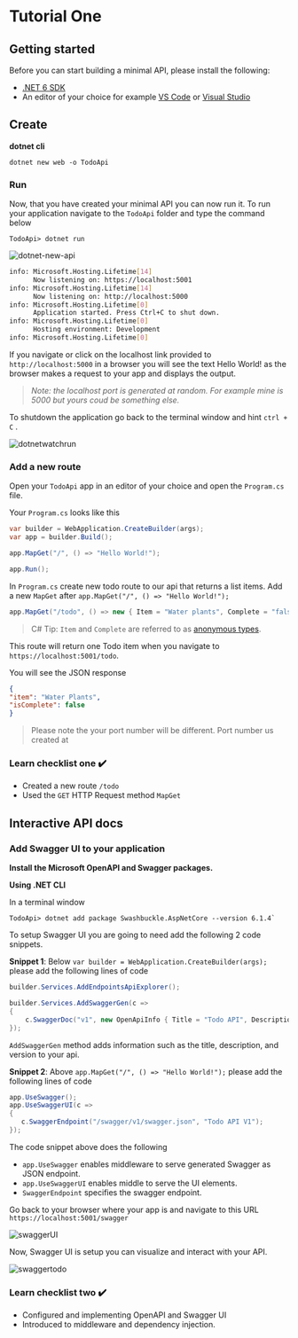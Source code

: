 # Tutorial One

## Getting started

Before you can start building a minimal API, please install the following:
- [.NET 6 SDK](https://dotnet.microsoft.com/download/dotnet)
- An editor of your choice for example [VS Code](https://code.visualstudio.com/) or [Visual Studio](https://visualstudio.microsoft.com/)

## Create 

**dotnet cli**


`dotnet new web -o TodoApi`

### Run 

Now, that you have created your minimal API you can now run it. To run your application navigate to the `TodoApi` folder and type the command below 

 `TodoApi> dotnet run`

![dotnet-new-api](https://user-images.githubusercontent.com/2546640/125850290-968b36c6-db5c-4dec-982b-496bc6d63aa4.gif)

``` bash
info: Microsoft.Hosting.Lifetime[14]
      Now listening on: https://localhost:5001
info: Microsoft.Hosting.Lifetime[14]
      Now listening on: http://localhost:5000
info: Microsoft.Hosting.Lifetime[0]
      Application started. Press Ctrl+C to shut down.
info: Microsoft.Hosting.Lifetime[0]
      Hosting environment: Development
info: Microsoft.Hosting.Lifetime[0]
```
If you navigate or click on the localhost link provided to `http://localhost:5000` in a browser you will see the text Hello World! as the browser makes a request to your app and displays the output.

> *Note: the localhost port is generated at random. For example mine is 5000 but yours coud be something else.*

To shutdown the application go back to the terminal window and hint `ctrl + C` .

![dotnetwatchrun](https://user-images.githubusercontent.com/2546640/125180054-9f27f380-e1c3-11eb-8769-4ddfbe358668.gif)

### Add a new route
Open your `TodoApi` app in an editor of your choice and open the `Program.cs` file.

Your `Program.cs` looks like this 

```cs
var builder = WebApplication.CreateBuilder(args);
var app = builder.Build();

app.MapGet("/", () => "Hello World!");

app.Run();
```

In `Program.cs` create new todo route to our api that returns a list items. Add  a new `MapGet` after `app.MapGet("/", () => "Hello World!");`

```cs 
app.MapGet("/todo", () => new { Item = "Water plants", Complete = "false" });
```
> C# Tip: `Item` and `Complete` are referred to as [anonymous types](https://docs.microsoft.com/en-us/dotnet/csharp/fundamentals/types/anonymous-types). 

This route will return one Todo item when you navigate to 
`https://localhost:5001/todo`. 

You will see the JSON response 
``` json
{
"item": "Water Plants",
"isComplete": false
}
```

> Please note the your port number will be different. Port number us created at 

### Learn checklist one ✔️ 

- Created a new route `/todo`
- Used the `GET` HTTP Request method `MapGet`

## Interactive API docs 

### Add Swagger UI to your application 

 **Install the Microsoft OpenAPI and Swagger packages.** 

**Using .NET CLI**

In a terminal window 

```console 
TodoApi> dotnet add package Swashbuckle.AspNetCore --version 6.1.4`
```
 

 To setup Swagger UI you are going to need add the following 2 code snippets. 
 
**Snippet 1**: Below `var builder = WebApplication.CreateBuilder(args);` please add the following lines of code 

```cs 
builder.Services.AddEndpointsApiExplorer();

builder.Services.AddSwaggerGen(c =>
{
    c.SwaggerDoc("v1", new OpenApiInfo { Title = "Todo API", Description = "Keep track of your tasks", Version = "v1" });
});
```
`AddSwaggerGen` method adds information such as the title, description, and version to your api.

**Snippet 2**: Above `app.MapGet("/", () => "Hello World!");` please add the following lines of code 

``` cs
app.UseSwagger();
app.UseSwaggerUI(c =>
{
   c.SwaggerEndpoint("/swagger/v1/swagger.json", "Todo API V1");
});
```
The code snippet above does the following
- `app.UseSwagger` enables middleware to serve generated Swagger as JSON endpoint. 
- `app.UseSwaggerUI` enables middle to serve the UI elements.
- `SwaggerEndpoint` specifies the swagger endpoint.

Go back to your browser where your app is and navigate to this URL `https://localhost:5001/swagger`


![swaggerUI](https://user-images.githubusercontent.com/2546640/125180553-49eee080-e1c9-11eb-99f5-0b093210f13a.png)

Now, Swagger UI is   setup you can visualize and interact with your API.


![swaggertodo](https://user-images.githubusercontent.com/2546640/125180523-0005fa80-e1c9-11eb-885c-46b7bbb9fef3.gif)

### Learn checklist two ✔️ 
- Configured and implementing OpenAPI and Swagger UI 
- Introduced to middleware and dependency injection.







